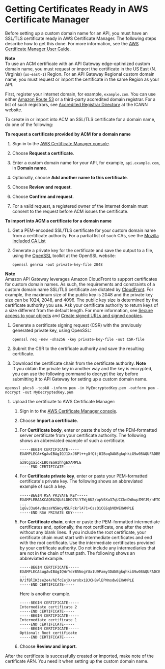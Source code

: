 # Getting Certificates Ready in AWS Certificate Manager<a name="how-to-custom-domains-prerequisites"></a>

Before setting up a custom domain name for an API, you must have an SSL/TLS certificate ready in AWS Certificate Manager\. The following steps describe how to get this done\. For more information, see the [AWS Certificate Manager User Guide](https://docs.aws.amazon.com/acm/latest/userguide/)\.

**Note**  
To use an ACM certificate with an API Gateway edge\-optimized custom domain name, you must request or import the certificate in the US East \(N\. Virginia\) \(`us-east-1`\) Region\. For an API Gateway Regional custom domain name, you must request or import the certificate in the same Region as your API\.

First, register your internet domain, for example, `example.com`\. You can use either [Amazon Route 53](https://docs.aws.amazon.com/Route53/latest/DeveloperGuide/) or a third\-party accredited domain registrar\. For a list of such registrars, see [Accredited Registrar Directory](http://www.internic.net/regist.html) at the ICANN website\. 

To create in or import into ACM an SSL/TLS certificate for a domain name, do one of the following: 

**To request a certificate provided by ACM for a domain name**

1. Sign in to the [AWS Certificate Manager console](https://console.aws.amazon.com/acm)\.

1. Choose **Request a certificate**\.

1. Enter a custom domain name for your API, for example, `api.example.com`, in **Domain name**\.

1. Optionally, choose **Add another name to this certificate**\.

1. Choose **Review and request**\.

1. Choose **Confirm and request**\.

1. For a valid request, a registered owner of the internet domain must consent to the request before ACM issues the certificate\.

**To import into ACM a certificate for a domain name**

1.  Get a PEM\-encoded SSL/TLS certificate for your custom domain name from a certificate authority\. For a partial list of such CAs, see the [Mozilla Included CA List](https://ccadb-public.secure.force.com/mozilla/IncludedCACertificateReport)  

   1. Generate a private key for the certificate and save the output to a file, using the [OpenSSL](http://www.openssl.org) toolkit at the OpenSSL website:

      ```
      openssl genrsa -out private-key-file 2048
      ```
**Note**  
Amazon API Gateway leverages Amazon CloudFront to support certificates for custom domain names\. As such, the requirements and constraints of a custom domain name SSL/TLS certificate are dictated by [CloudFront](https://docs.aws.amazon.com/AmazonCloudFront/latest/DeveloperGuide/using-https.html#cnames-and-https-requirements)\. For example, the maximum size of the public key is 2048 and the private key size can be 1024, 2048, and 4096\. The public key size is determined by the certificate authority you use\. Ask your certificate authority to return keys of a size different from the default length\. For more information, see [Secure access to your objects](https://docs.aws.amazon.com/AmazonCloudFront/latest/DeveloperGuide/SecureConnections.html) and [Create signed URLs and signed cookies](https://docs.aws.amazon.com/AmazonCloudFront/latest/DeveloperGuide/private-content-trusted-signers.html)\.

   1. Generate a certificate signing request \(CSR\) with the previously generated private key, using OpenSSL:

      ```
      openssl req -new -sha256 -key private-key-file -out CSR-file
      ```

   1. Submit the CSR to the certificate authority and save the resulting certificate\.

   1. Download the certificate chain from the certificate authority\.
**Note**  
 If you obtain the private key in another way and the key is encrypted, you can use the following command to decrypt the key before submitting it to API Gateway for setting up a custom domain name\.   

   ```
   openssl pkcs8 -topk8 -inform pem -in MyEncryptedKey.pem -outform pem -nocrypt -out MyDecryptedKey.pem
   ```

1. Upload the certificate to AWS Certificate Manager:

   1. Sign in to the [AWS Certificate Manager console](https://console.aws.amazon.com/acm)\.

   1. Choose **Import a certificate**\.

   1. For **Certificate body**, enter or paste the body of the PEM\-formatted server certificate from your certificate authority\. The following shows an abbreviated example of such a certificate\.

      ```
      -----BEGIN CERTIFICATE-----
      EXAMPLECA+KgAwIBAgIQJ1XxJ8Pl++gOfQtj0IBoqDANBgkqhkiG9w0BAQUFADBB
      ...
      az8Cg1aicxLBQ7EaWIhhgEXAMPLE
      -----END CERTIFICATE-----
      ```

   1. For **Certificate private key**, enter or paste your PEM\-formatted certificate's private key\. The following shows an abbreviated example of such a key\. 

      ```
      -----BEGIN RSA PRIVATE KEY-----
      EXAMPLEBAAKCAQEA2Qb3LDHD7StY7Wj6U2/opV6Xu37qUCCkeDWhwpZMYJ9/nETO
      ...
      1qGvJ3u04vdnzaYN5WoyN5LFckrlA71+CszD1CGSqbVDWEXAMPLE
      -----END RSA PRIVATE KEY-----
      ```

   1. For **Certificate chain**, enter or paste the PEM\-formatted intermediate certificates and, optionally, the root certificate, one after the other without any blank lines\. If you include the root certificate, your certificate chain must start with intermediate certificates and end with the root certificate\. Use the intermediate certificates provided by your certificate authority\. Do not include any intermediaries that are not in the chain of trust path\. The following shows an abbreviated example\. 

      ```
      -----BEGIN CERTIFICATE-----
      EXAMPLECA4ugAwIBAgIQWrYdrB5NogYUx1U9Pamy3DANBgkqhkiG9w0BAQUFADCB
      ...
      8/ifBlIK3se2e4/hEfcEejX/arxbx1BJCHBvlEPNnsdw8EXAMPLE
      -----END CERTIFICATE-----
      ```

      Here is another example\.

      ```
      -----BEGIN CERTIFICATE-----
      Intermediate certificate 2
      -----END CERTIFICATE-----
      -----BEGIN CERTIFICATE-----
      Intermediate certificate 1
      -----END CERTIFICATE-----
      -----BEGIN CERTIFICATE-----
      Optional: Root certificate
      -----END CERTIFICATE-----
      ```

   1. Choose **Review and import**\.

After the certificate is successfully created or imported, make note of the certificate ARN\. You need it when setting up the custom domain name\.